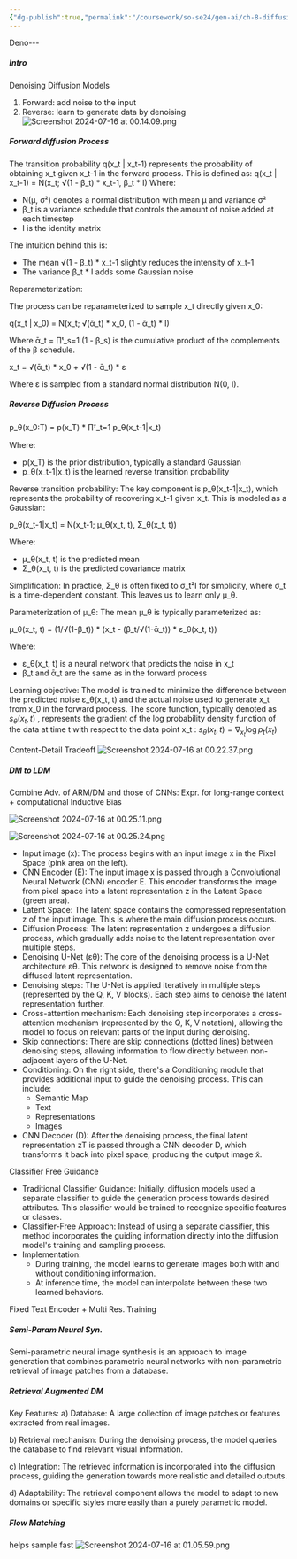 ```yaml
---
{"dg-publish":true,"permalink":"/coursework/so-se24/gen-ai/ch-8-diffusion/","noteIcon":""}
---
```


Deno---

##### Intro
Denoising Diffusion Models
1. Forward: add noise to the input
2. Reverse: learn to generate data by denoising![Screenshot 2024-07-16 at 00.14.09.png](/img/user/Attachments/Screenshot%202024-07-16%20at%2000.14.09.png)

##### Forward diffusion Process

The transition probability q(x_t | x_t-1) represents the probability of obtaining x_t given x_t-1 in the forward process. This is defined as:
q(x_t | x_t-1) = N(x_t; √(1 - β_t) * x_t-1, β_t * I)
Where:

- N(μ, σ²) denotes a normal distribution with mean μ and variance σ²
- β_t is a variance schedule that controls the amount of noise added at each timestep
- I is the identity matrix

The intuition behind this is:

- The mean √(1 - β_t) * x_t-1 slightly reduces the intensity of x_t-1
- The variance β_t * I adds some Gaussian noise

Reparameterization:

The process can be reparameterized to sample x_t directly given x_0:

q(x_t | x_0) = N(x_t; √(ᾱ_t) * x_0, (1 - ᾱ_t) * I)

Where ᾱ_t = ∏ᵗ_s=1 (1 - β_s) is the cumulative product of the complements of the β schedule.

x_t = √(ᾱ_t) * x_0 + √(1 - ᾱ_t) * ε

Where ε is sampled from a standard normal distribution N(0, I).



##### Reverse Diffusion Process

p_θ(x_0:T) = p(x_T) * ∏ᵀ_t=1 p_θ(x_t-1|x_t)

Where:

- p(x_T) is the prior distribution, typically a standard Gaussian
- p_θ(x_t-1|x_t) is the learned reverse transition probability

 Reverse transition probability: The key component is p_θ(x_t-1|x_t), which represents the probability of recovering x_t-1 given x_t. This is modeled as a Gaussian:

p_θ(x_t-1|x_t) = N(x_t-1; μ_θ(x_t, t), Σ_θ(x_t, t))

Where:

- μ_θ(x_t, t) is the predicted mean
- Σ_θ(x_t, t) is the predicted covariance matrix

Simplification: In practice, Σ_θ is often fixed to σ_t²I for simplicity, where σ_t is a time-dependent constant. This leaves us to learn only μ_θ.


Parameterization of μ_θ: The mean μ_θ is typically parameterized as:

μ_θ(x_t, t) = (1/√(1-β_t)) * (x_t - (β_t/√(1-ᾱ_t)) * ε_θ(x_t, t))

Where:

- ε_θ(x_t, t) is a neural network that predicts the noise in x_t
- β_t and ᾱ_t are the same as in the forward process

Learning objective: The model is trained to minimize the difference between the predicted noise ε_θ(x_t, t) and the actual noise used to generate x_t from x_0 in the forward process.
	The score function, typically denoted as $s_\theta(x_t, t)$ , represents the gradient of the log probability density function of the data at time  t  with respect to the data point  x_t :
	 $s_\theta(x_t, t) = \nabla_{x_t} \log p_t(x_t)$ 

Content-Detail Tradeoff
![Screenshot 2024-07-16 at 00.22.37.png](/img/user/Attachments/Screenshot%202024-07-16%20at%2000.22.37.png)





##### DM to LDM

Combine Adv. of ARM/DM and those of CNNs:
	Expr. for long-range context + computational Inductive Bias

![Screenshot 2024-07-16 at 00.25.11.png](/img/user/Attachments/Screenshot%202024-07-16%20at%2000.25.11.png)


![Screenshot 2024-07-16 at 00.25.24.png](/img/user/Attachments/Screenshot%202024-07-16%20at%2000.25.24.png)


- Input image (x): The process begins with an input image x in the Pixel Space (pink area on the left).
- CNN Encoder (E): The input image x is passed through a Convolutional Neural Network (CNN) encoder E. This encoder transforms the image from pixel space into a latent representation z in the Latent Space (green area).
- Latent Space: The latent space contains the compressed representation z of the input image. This is where the main diffusion process occurs.
- Diffusion Process: The latent representation z undergoes a diffusion process, which gradually adds noise to the latent representation over multiple steps.
- Denoising U-Net (εθ): The core of the denoising process is a U-Net architecture εθ. This network is designed to remove noise from the diffused latent representation.
- Denoising steps: The U-Net is applied iteratively in multiple steps (represented by the Q, K, V blocks). Each step aims to denoise the latent representation further.
- Cross-attention mechanism: Each denoising step incorporates a cross-attention mechanism (represented by the Q, K, V notation), allowing the model to focus on relevant parts of the input during denoising.
- Skip connections: There are skip connections (dotted lines) between denoising steps, allowing information to flow directly between non-adjacent layers of the U-Net.
- Conditioning: On the right side, there's a Conditioning module that provides additional input to guide the denoising process. This can include:
    - Semantic Map
    - Text
    - Representations
    - Images
- CNN Decoder (D): After the denoising process, the final latent representation zT is passed through a CNN decoder D, which transforms it back into pixel space, producing the output image x̃.


Classifier Free Guidance

- Traditional Classifier Guidance: Initially, diffusion models used a separate classifier to guide the generation process towards desired attributes. This classifier would be trained to recognize specific features or classes.
- Classifier-Free Approach: Instead of using a separate classifier, this method incorporates the guiding information directly into the diffusion model's training and sampling process.
- Implementation:
    - During training, the model learns to generate images both with and without conditioning information.
    - At inference time, the model can interpolate between these two learned behaviors.



Fixed Text Encoder + Multi Res. Training


##### Semi-Param Neural Syn.
Semi-parametric neural image synthesis is an approach to image generation that combines parametric neural networks with non-parametric retrieval of image patches from a database.


##### Retrieval Augmented DM
Key Features:
a) Database: A large collection of image patches or features extracted from real images.

b) Retrieval mechanism: During the denoising process, the model queries the database to find relevant visual information.

c) Integration: The retrieved information is incorporated into the diffusion process, guiding the generation towards more realistic and detailed outputs.

d) Adaptability: The retrieval component allows the model to adapt to new domains or specific styles more easily than a purely parametric model.



##### Flow Matching
helps sample fast
![Screenshot 2024-07-16 at 01.05.59.png](/img/user/Attachments/Screenshot%202024-07-16%20at%2001.05.59.png)



